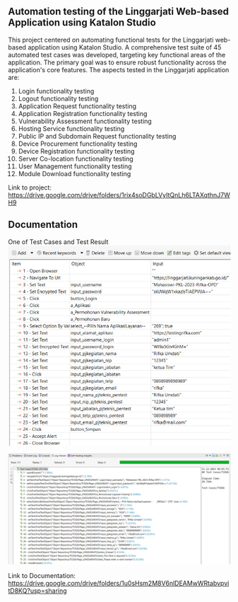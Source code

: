 ## Automation testing of the Linggarjati Web-based Application using Katalon Studio

This project centered on automating functional tests for the Linggarjati web-based application using Katalon Studio. A comprehensive test suite of 45 automated test cases was developed, targeting key functional areas of the application. The primary goal was to ensure robust functionality across the application's core features. The aspects tested in the Linggarjati application are:
1. Login functionality testing
2. Logout functionality testing
3. Application Request functionality testing
4. Application Registration functionality testing
5. Vulnerability Assessment functionality testing
6. Hosting Service functionality testing
7. Public IP and Subdomain Request functionality testing
8. Device Procurement functionality testing
9. Device Registration functionality testing
10. Server Co-location functionality testing
11. User Management functionality testing
12. Module Download functionality testing

Link to project: https://drive.google.com/drive/folders/1rix4soDGbLVyItQnLh6LTAXqthnJ7WH9

## Documentation
One of Test Cases and Test Result
![alt Test Case TC020](https://github.com/ririfka08/automation-testing-linggarjati/blob/main/Test%20Case%20TC020.png?raw=true)


![alt Test Result TC026](https://github.com/ririfka08/automation-testing-linggarjati/blob/main/Test%20result%20of%20Test%20Case%20TC026.png?raw=true)
  
Link to Documentation: https://drive.google.com/drive/folders/1u0sHsm2M8V6nlDEAMwWRtabvpvitD8KQ?usp=sharing


